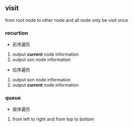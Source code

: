 ##  visit
from root node to other node and all node only be visit once

###   recurtion

* 前序遍历
1. output **current** node information
2. output son node information

* 后序遍历
1. output son node information
2. output **current** node information



###   queue
* 层序遍历
1. from left to right and from top to bottom
